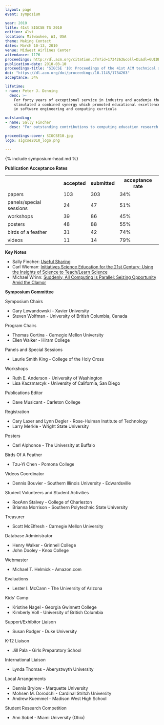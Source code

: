 ```yaml
---
layout: page
event: symposium

year: 2010
title: 41st SIGCSE TS 2010
edition: 41st
location: Milwaukee, WI, USA
theme: Making Contact
dates: March 10-13, 2010
venue: Midwest Airlines Center
attendance: 1176
proceedings: http://dl.acm.org/citation.cfm?id=1734263&coll=DL&dl=GUIDE&CFID=442502926&CFTOKEN=81515461
publication-date: 2010-03-10
proceedings-title: "SIGCSE '10: Proceedings of the 41st ACM technical symposium on Computer science education"
doi: "https://dl.acm.org/doi/proceedings/10.1145/1734263"
acceptance: 34%

lifetime:
- name: Peter J. Denning
  desc: >-
    For forty years of exceptional service in industry and academia that 
    stimulated a combined synergy which promoted educational excellence 
    in software engineering and computing curricula

outstanding:
- name: Sally Fincher
  desc: "For outstanding contributions to computing education research and inspiring a generation of computing education researchers."

proceedings-cover: SIGCSE10.jpg
logo: sigcse2010_logo.png

---
```


{% include symposium-head.md %}

<!-- <img src="images/covers/SIGCSE10.jpg">
<img src="images/logos/sigcse2010_logo.png"> -->


**Publication Acceptance Rates**

 <table class="table table-hover table-sm"><tbody><tr><th></th>
<th>accepted</th>
<th>submitted</th>
<th>acceptance rate</th>
</tr><tr><td>papers</td>
<td> 103</td>
<td> 303</td>
<td> 34%</td>
</tr><tr><td>panels/special sessions</td>
<td> 24</td>
<td> 47</td>
<td> 51%</td>
</tr><tr><td>workshops</td>
<td> 39</td>
<td> 86</td>
<td> 45%</td>
</tr><tr><td>posters</td>
<td> 48</td>
<td> 88</td>
<td> 55%</td>
</tr><tr><td>birds of a feather</td>
<td> 31</td>
<td> 42</td>
<td> 74%</td>
</tr><tr><td>videos</td>
<td> 11</td>
<td> 14</td>
<td> 79%</td>
</tr></tbody></table>


**Key Notes**

-   Sally Fincher: [Useful
    Sharing](http://dl.acm.org/citation.cfm?id=1734265&CFID=442502926&CFTOKEN=81515461)
-   Carl Wieman: [Initiatives Science Education for the 21st Century:
    Using the Insights of Science to Teach/Learn
    Science](http://dl.acm.org/citation.cfm?id=1734333&CFID=442502926&CFTOKEN=81515461)
-   Michael Wrinn: [Suddenly, All Computing Is Parallel: Seizing
    Opportunity Amid the
    Clamor](http://dl.acm.org/citation.cfm?id=1734453&CFID=442502926&CFTOKEN=81515461)

**Symposium Committee**

Symposium Chairs

-   Gary Lewandowski - Xavier University
-   Steven Wolfman - University of British Columbia, Canada

Program Chairs

-   Thomas Cortina - Carnegie Mellon University
-   Ellen Walker - Hiram College

Panels and Special Sessions

-   Laurie Smith King - College of the Holy Cross

Workshops

-   Ruth E. Anderson - University of Washington
-   Lisa Kaczmarcyk - University of California, San Diego

Publications Editor

-   Dave Musicant - Carleton College

Registration

-   Cary Laxer and Lynn Degler - Rose-Hulman Institute of Technology
-   Larry Merkle - Wright State University

Posters

-   Carl Alphonce - The University at Buffalo

Birds Of A Feather

-   Tzu-Yi Chen - Pomona College

Videos Coordinator

-   Dennis Bouvier - Southern Illinois University - Edwardsville

Student Volunteers and Student Activities

-   RoxAnn Stalvey - College of Charleston
-   Brianna Morrison - Southern Polytechnic State University

Treasurer

-   Scott McElfresh - Carnegie Mellon University

Database Administrator

-   Henry Walker - Grinnell College
-   John Dooley - Knox College

Webmaster

-   Michael T. Helmick - Amazon.com

Evaluations

-   Lester I. McCann - The University of Arizona

Kids\' Camp

-   Kristine Nagel - Georgia Gwinnett College
-   Kimberly Voll - University of British Columbia

Support/Exhibitor Liaison

-   Susan Rodger - Duke University

K-12 Liaison

-   Jill Pala - Girls Preparatory School

International Liaison

-   Lynda Thomas - Aberystwyth University

Local Arrangements

-   Dennis Brylow - Marquette University
-   Mohsen M. Dorodchi - Cardinal Stritch University
-   Andrew Kuemmel - Madison West High School

Student Research Competition

-   Ann Sobel - Miami University (Ohio)
